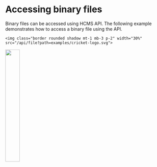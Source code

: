 # Accessing binary files

Binary files can be accessed using HCMS API. The following example demonstrates how to access a binary file using the API.

```
<img class="border rounded shadow mt-1 mb-3 p-2" width="30%" src="/api/file?path=examples/cricket-logo.svg">
```

<img class="border rounded shadow mt-1 mb-3 p-2" width="30%" src="/api/file?path=examples/cricket-logo.svg">